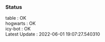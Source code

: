 ### Status


table : OK  
hogwarts : OK  
icy-bot : OK  
Latest Update : 2022-06-01 19:07:27.540310
